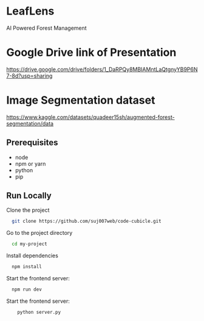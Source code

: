 
# LeafLens
AI Powered Forest Management


# Google Drive link of Presentation
https://drive.google.com/drive/folders/1_DaRPQy8MBIAMntLaQtgnyYB9P6N7-8d?usp=sharing


# Image Segmentation dataset
https://www.kaggle.com/datasets/quadeer15sh/augmented-forest-segmentation/data


## Prerequisites
- node
- npm or yarn
- python
- pip
## Run Locally

Clone the project

```bash
  git clone https://github.com/suj007web/code-cubicle.git
```

Go to the project directory

```bash
  cd my-project
```

Install dependencies

```bash
  npm install
```

Start the frontend server:

```bash
  npm run dev
```

Start the frontend server:

```bash
    python server.py

